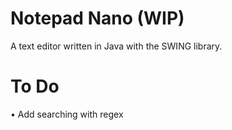 # Notepad Nano (WIP)
A text editor written in Java with the SWING library.

# To Do
 • Add searching with regex
